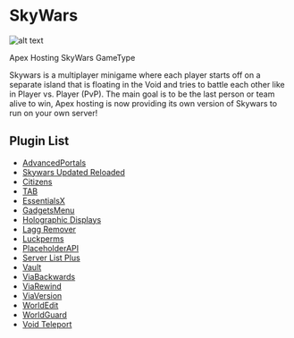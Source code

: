 # SkyWars
![alt text](https://apex-misc.s3.amazonaws.com/Images/Skywars+Thumbnail.png)

Apex Hosting SkyWars GameType

Skywars is a multiplayer minigame where each player starts off on a separate island that is floating in the Void and tries to battle each other like in Player vs. Player (PvP). The main goal is to be the last person or team alive to win, Apex hosting is now providing its own version of Skywars to run on your own server!

## Plugin List
- [AdvancedPortals](https://www.spigotmc.org/resources/advanced-portals.14356/)
- [Skywars Updated Reloaded](https://www.spigotmc.org/resources/skywarsreloaded-updated-recoded-1-17-support-new-features-1-8x-1-17x.69436/)
- [Citizens](https://www.spigotmc.org/resources/citizens.13811/)
- [TAB](https://www.mc-market.org/resources/20631/)
- [EssentialsX](https://www.spigotmc.org/resources/essentialsx.9089/)
- [GadgetsMenu](https://www.spigotmc.org/resources/gadgetsmenu-1-8-1-18-1-free.10885/)
- [Holographic Displays](https://dev.bukkit.org/projects/holographic-displays)
- [Lagg Remover](https://dev.bukkit.org/projects/laggremover)
- [Luckperms](https://www.spigotmc.org/resources/luckperms.28140/)
- [PlaceholderAPI](https://www.spigotmc.org/resources/placeholderapi.6245/)
- [Server List Plus](https://www.spigotmc.org/resources/serverlistplus.241/)
- [Vault](https://www.spigotmc.org/resources/vault.34315/)
- [ViaBackwards](https://www.spigotmc.org/resources/viabackwards.27448/)
- [ViaRewind](https://www.spigotmc.org/resources/viarewind.52109/)
- [ViaVersion](https://www.spigotmc.org/resources/viaversion.19254/)
- [WorldEdit](https://dev.bukkit.org/projects/worldedit)
- [WorldGuard](https://dev.bukkit.org/projects/worldguard)
- [Void Teleport](https://www.spigotmc.org/resources/voidteleport-falling-into-the-void.47718/)